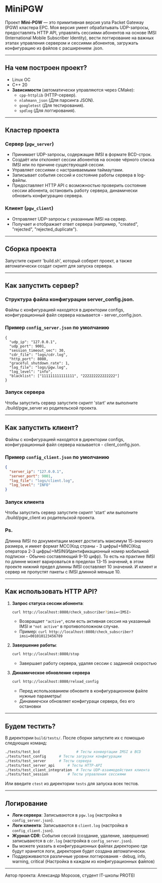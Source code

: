 # MiniPGW

Проект **Mini-PGW** — это примитивная версия узла Packet Gateway (PGW) кластера EPC.
Моя версия умеет обрабатывать UDP-запросы, предоставлять HTTP API, управлять сессиями абонентов на основе IMSI (International Mobile Subscriber Identity), 
вести логгирование на важных этапах управления сервером и сессиями абонентов, загружать конфигурацию из файлов с расширением .json.

---

## На чем построен проект?

- Linux OC
- C++ 20
- **Зависимости** (автоматически управляются через CMake):
  - `cpp-httplib` (HTTP-сервер).
  - `nlohmann_json` (Для парсинга JSON).
  - `googletest` (Для тестирования).
  - `spdlog` (Для логгирования).

---

##  Кластер проекта

### Сервер (`pgw_server`)
- Принимает UDP-запросы, содержащие IMSI в формате BCD-строк.
- Создаёт или отклоняет сессии абонентов на основе чёрного списка IMSI или по причине существующей сессии.
- Управляет сессиями с настраиваемыми таймаутами.
- Записывает события сессий и состояние работы сервера в log-файлы.
- Предоставляет HTTP API c возможностью проверить состояние сессии абонента, остановить работу сервера, динамически обновить конфигурацию сервера.

### Клиент (`pgw_client`)
- Отправляет UDP-запросы с указанным IMSI на сервер.
- Получает и отображает ответ сервера (например, "created", "rejected", "rejected_duplicate").

---

## Сборка проекта

Запустите скрипт 'build.sh', который соберет проект, а также автоматически создат скрипт для запуска сервера.

---

## Как запустить сервер?

### Структура файла конфигурации server_config.json.

Файлы с конфигурацией находятся в директории configs, конфигурационный файл сервера называется - server_config.json.

### Пример `config_server.json` по умолчанию
```
{
  "udp_ip": "127.0.0.1",
  "udp_port": 9001,
  "session_timeout_sec": 30,
  "cdr_file": "logs/cdr.log",
  "http_port": 8080,
  "graceful_shutdown_rate": 1,
  "log_file": "logs/pgw.log",
  "log_level": "info",
  "blacklist": ["111111111111111", "222222222222222"]
}
```
### Запуск сервера

Чтобы запустить сервер запустите скрипт 'start' или выполните ./build/pgw_server из родительской проекта.

---

## Как запустить клиент?

Файлы с конфигурацией находятся в директории configs, конфигурационный файл сервера называется - client_config.json.

### Пример `config_client.json` по умолчанию
```json
{
  "server_ip": "127.0.0.1",
  "server_port": 9001,
  "log_file": "logs/client.log",
  "log_level": "INFO"
}
```
### Запуск клиента

Чтобы запустить сервер запустите скрипт 'start' или выполните ./build/pgw_client <IMSI> из родительской проекта.

### Ps.

Длинна IMSI по документации может достигать максимум 15-значного размера, 
и имеет формат MСC(Код страны - 3 цифры)+MNC(Код оператора 2-3 цифры)+MSIN(Идентификационный номер мобильной подписки - Обычно составляющий 9-10 цифр).
То есть на практике IMSI по длинне может варироваться в пределах 13-15 значений, в этом проекте нижний предел длинны IMSI составляет 10 значений.
И клиент и сервер не пропустят пакеты с IMSI длинной меньше 10.

---

## Как использовать HTTP API?

1. **Запрос статуса сессии абонента**:
   ```bash
   curl http://localhost:8080/check_subscriber?imsi=<IMSI>
   ```
   - Возвращает `"active"`, если есть активная сессия на указанный IMSI и `"not active"` в противоположном случае.
   - Пример: `curl http://localhost:8080/check_subscriber?imsi=001010123456789`

2. **Завершение работы**:
   ```bash
   curl http://localhost:8080/stop
   ```
   - Завершает работу сервера, удаляя сессии с заданной скоростью

3. **Динамическое обновление сервера**
	```bash
	curl http://localhost:8080/reload_config
	```
	- Перед использованием обновите в конфигурационном файле нужные параметры!
	- Динамиечски обновляет конфигураци сервера, без его остановки
---

## Будем тестить? 

В директории `build/tests/`. После сборки запустите их с помощью следующих команд:

```bash
./tests/test_bcd                 # Тесты конвертации IMSI в BCD
./tests/test_config		 # Тесты загрузки конфигурации
./tests/test_server		 # Тесты сервера
./tests/test_server_api		 # Тесты HTTP-API
./tests/test_client_integration  # Тесты UDP-взаимодействия клиента
./tests/test_session		 # Тесты управления сессиями
```

Или введите `ctest` из директории `tests` для запуска всех тестов.

---

## Логирование

- **Логи сервера**: Записываются в `pgw.log` (настройка в `config_server.json`).
- **Логи клиента**: Записываются в `client.log` (настройка в `config_client.json`).
- **Журнал CDR**: События сессий (создание, удаление, завершение) записываются в `cdr.log` (настройка в `config_server.json`).
- Вы можете указать в конфигурационных файлах директорию где будут хранится логи, директория будет создана автоматически.
- Поддерживаются различные уровни логгирования - debug, info, warning, critical (Настройка в каждом из конфигурационных файлов)

---

Автор проекта: Александр Морозов, студент IT-школы PROTEI
